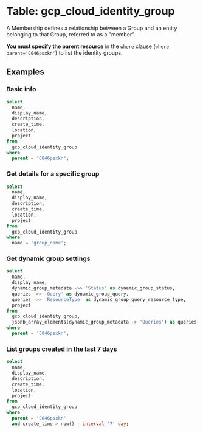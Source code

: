 # Table: gcp_cloud_identity_group

A Membership defines a relationship between a Group and an entity belonging to that Group, referred to as a "member".

**You must specify the parent resource** in the `where` clause (`where parent='C046psxkn'`) to list the identity groups.

## Examples

### Basic info

```sql
select
  name,
  display_name,
  description,
  create_time,
  location,
  project
from
  gcp_cloud_identity_group
where
  parent = 'C046psxkn';
```

### Get details for a specific group

```sql
select
  name,
  display_name,
  description,
  create_time,
  location,
  project
from
  gcp_cloud_identity_group
where
  name = 'group_name';
```

### Get dynamic group settings

```sql
select
  name,
  display_name,
  dynamic_group_metadata ->> 'Status' as dynamic_group_status,
  queries ->> 'Query' as dynamic_group_query,
  queries ->> 'ResourceType' as dynamic_group_query_resource_type,
  project
from
  gcp_cloud_identity_group,
  jsonb_array_elements(dynamic_group_metadata -> 'Queries') as queries
where
  parent = 'C046psxkn';
```

### List groups created in the last 7 days

```sql
select
  name,
  display_name,
  description,
  create_time,
  location,
  project
from
  gcp_cloud_identity_group
where
  parent = 'C046psxkn'
  and create_time > now() - interval '7' day;
```
